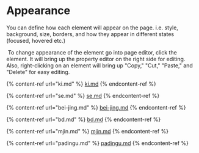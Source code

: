 # Appearance

You can define how each element will appear on the page. i.e. style, background, size, borders, and how they appear in different states (focused, hovered etc.)

 To change appearance of the element go into page editor, click the element. It will bring up the property editor on the right side for editing. Also, right-clicking on an element will bring up "Copy," "Cut," "Paste," and "Delete" for easy editing.

{% content-ref url="ki.md" %}
[ki.md](ki.md)
{% endcontent-ref %}

{% content-ref url="se.md" %}
[se.md](se.md)
{% endcontent-ref %}

{% content-ref url="bei-jing.md" %}
[bei-jing.md](bei-jing.md)
{% endcontent-ref %}

{% content-ref url="bd.md" %}
[bd.md](bd.md)
{% endcontent-ref %}

{% content-ref url="mjin.md" %}
[mjin.md](mjin.md)
{% endcontent-ref %}

{% content-ref url="padingu.md" %}
[padingu.md](padingu.md)
{% endcontent-ref %}
